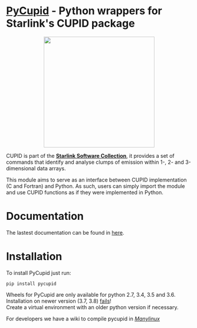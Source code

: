 # [**PyCupid**](http://pycupid.readthedocs.io/en/latest/) - Python wrappers for Starlink's CUPID package


<p align="center">
  <img src="https://www.chivo.cl/media/service-images/Pycupid_v3.png" width="300">
</p>


CUPID is part of the [**Starlink Software Collection**](http://www.starlink.ac.uk/),
it provides a set of commands that identify and analyse clumps of emission within 1-,
2- and 3-dimensional data arrays.

This module aims to serve as an interface between CUPID implementation (C and
Fortran) and Python. As such, users can simply import the module and use CUPID
functions as if they were implemented in Python. 

# Documentation 

The lastest documentation can be found in [here](http://pycupid.readthedocs.io/en/latest/).

# Installation

To install PyCupid just run:

```
pip install pycupid
```
Wheels for PyCupid are only available for python 2.7, 3.4, 3.5 and 3.6. Installation on newer version (3.7, 3.8) [fails](https://github.com/ChileanVirtualObservatory/pycupid/issues/16#issue-503170953)!  
Create a virtual environment with an older python version if necessary.

For developers we have a wiki to compile pycupid in [*Manylinux*](https://github.com/ChileanVirtualObservatory/pycupid/wiki)
